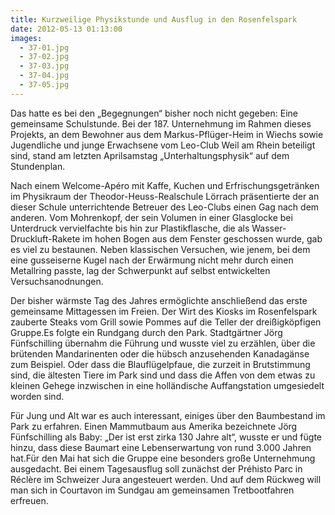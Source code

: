 ```yaml
---
title: Kurzweilige Physikstunde und Ausflug in den Rosenfelspark
date: 2012-05-13 01:13:00
images:
  - 37-01.jpg
  - 37-02.jpg
  - 37-03.jpg
  - 37-04.jpg
  - 37-05.jpg
---
```


Das hatte es bei den „Begegnungen“ bisher noch nicht gegeben: Eine gemeinsame Schulstunde. Bei der 187. Unternehmung im Rahmen dieses Projekts, an dem Bewohner aus dem Markus-Pflüger-Heim in Wiechs sowie Jugendliche und junge Erwachsene vom Leo-Club Weil am Rhein beteiligt sind, stand am letzten Aprilsamstag „Unterhaltungsphysik“ auf dem Stundenplan.

Nach einem Welcome-Apéro mit Kaffe, Kuchen und Erfrischungsgetränken im Physikraum der Theodor-Heuss-Realschule Lörrach präsentierte der an dieser Schule unterrichtende Betreuer des Leo-Clubs einen Gag nach dem anderen. Vom Mohrenkopf, der sein Volumen in einer Glasglocke bei Unterdruck vervielfachte bis hin zur Plastikflasche, die als Wasser-Druckluft-Rakete im hohen Bogen aus dem Fenster geschossen wurde, gab es viel zu bestaunen. Neben klassischen Versuchen, wie jenem, bei dem eine gusseiserne Kugel nach der Erwärmung nicht mehr durch einen Metallring passte, lag der Schwerpunkt auf selbst entwickelten Versuchsanodnungen.

Der bisher wärmste Tag des Jahres ermöglichte anschließend das erste gemeinsame Mittagessen im Freien. Der Wirt des Kiosks im Rosenfelspark zauberte Steaks vom Grill sowie Pommes auf die Teller der dreißigköpfigen Gruppe.Es folgte ein Rundgang durch den Park. Stadtgärtner Jörg Fünfschilling übernahm die Führung und wusste viel zu erzählen, über die brütenden Mandarinenten oder die hübsch anzusehenden Kanadagänse zum Beispiel. Oder dass die Blauflügelpfaue, die zurzeit in Brutstimmung sind, die ältesten Tiere im Park sind und dass die Affen von dem etwas zu kleinen Gehege inzwischen in eine holländische Auffangstation umgesiedelt worden sind.

Für Jung und Alt war es auch interessant, einiges über den Baumbestand im Park zu erfahren. Einen Mammutbaum aus Amerika bezeichnete Jörg Fünfschilling als Baby: „Der ist erst zirka 130 Jahre alt“, wusste er und fügte hinzu, dass diese Baumart eine Lebenserwartung von rund 3.000 Jahren hat.Für den Mai hat sich die Gruppe eine besonders große Unternehmung ausgedacht. Bei einem Tagesausflug soll zunächst der Préhisto Parc in Réclère im Schweizer Jura angesteuert werden. Und auf dem Rückweg will man sich in Courtavon im Sundgau am gemeinsamen Tretbootfahren erfreuen.
